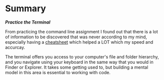 # Summary


***Practice the Terminal***

From practicing the command line assignment I found out that there is a lot of information to be discovered that was never according to my mind, especially having a [cheatsheet](https://github.com/h4mz411y/reading-notes) which helped a LOT which my speed and accurcay.


The terminal offers you access to your computer's file and folder hierarchy, and you navigate using your keyboard in the same way that you would in Finder or Explorer. It takes some getting used to, but building a mental model in this area is essential to working with code.
